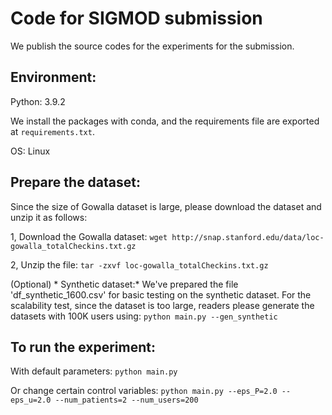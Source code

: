 # Code for SIGMOD submission 

We publish the source codes for the experiments for the submission. 

## Environment:

Python: 3.9.2 

We install the packages with conda, and the requirements file are exported at `requirements.txt`. 

OS: Linux



## Prepare the dataset:

Since the size of Gowalla dataset is large, please download the dataset and unzip it as follows:

1, Download the Gowalla dataset:
`wget http://snap.stanford.edu/data/loc-gowalla_totalCheckins.txt.gz`

2, Unzip the file:
`tar -zxvf loc-gowalla_totalCheckins.txt.gz`

(Optional) * Synthetic dataset:*
We've prepared the file 'df_synthetic_1600.csv' for basic testing on the synthetic dataset. For the scalability test, since the dataset is too large, readers please generate the datasets with 100K users using:
`python main.py --gen_synthetic`

## To run the experiment:

With default parameters:
`python main.py`

Or change certain control variables:
`python main.py --eps_P=2.0 --eps_u=2.0 --num_patients=2 --num_users=200`
